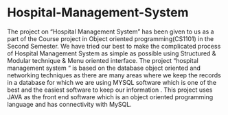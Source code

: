 # Hospital-Management-System
The project on “Hospital Management System” has been given to us as a part of the Course project in Object oriented programming(CS1101) in the Second Semester. We have tried our best to make the complicated process of Hospital Management System as simple as possible using Structured &amp; Modular technique &amp; Menu oriented interface.  The project “hospital management system “ is based on the database object oriented and networking techniques as there are many areas where we keep the records in a database for which we are using MYSQL software which is one of the best and the easiest  software to keep our information . This project uses JAVA as the front end software which is an object oriented programming language and has connectivity with MySQL.
